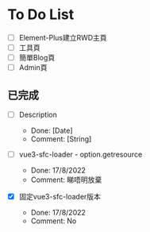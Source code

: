 # To Do List

- [ ] Element-Plus建立RWD主頁
- [ ] 工具頁
- [ ] 簡單Blog頁
- [ ] Admin頁

## 已完成

- [ ] Description
  - Done: [Date]
  - Comment: [String]

- [ ] vue3-sfc-loader - option.getresource
  - Done: 17/8/2022
  - Comment: 睇唔明放棄

- [x] 固定vue3-sfc-loader版本
  - Done: 17/8/2022
  - Comment: No
